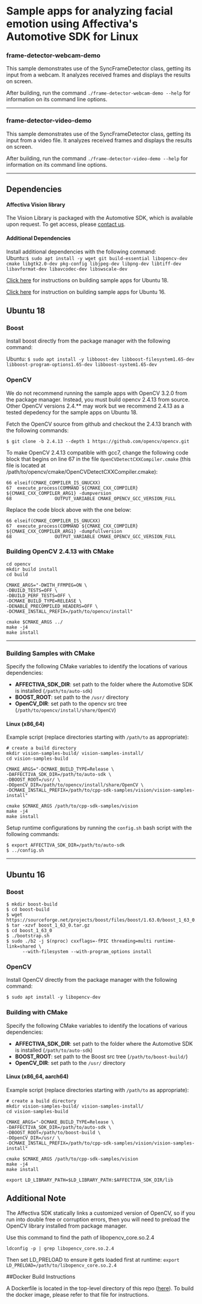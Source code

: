 # Sample apps for analyzing facial emotion using Affectiva's Automotive SDK for Linux
### frame-detector-webcam-demo

This sample demonstrates use of the SyncFrameDetector class, getting its input from a webcam. It analyzes received frames and displays the results on screen.

After building, run the command `./frame-detector-webcam-demo --help` for information on its command line options.

---

### frame-detector-video-demo

This sample demonstrates use of the SyncFrameDetector class, getting its input from a video file. It analyzes received frames and displays the results on screen.

After building, run the command `./frame-detector-video-demo --help` for information on its command line options.

---

## Dependencies

#### Affectiva Vision library

The Vision Library is packaged with the Automotive SDK, which is available upon request. To get access, please [contact us](https://auto.affectiva.com/).

#### Additional Dependencies

Install additional dependencies with the following command:  
Ubuntu:`$ sudo apt install -y wget git build-essential libopencv-dev cmake libgtk2.0-dev pkg-config libjpeg-dev libpng-dev libtiff-dev libavformat-dev libavcodec-dev libswscale-dev`  

[Click here](#ubuntu-18) for instructions on building sample apps for Ubuntu 18.

[Click here](#ubuntu-16) for instruction on building sample apps for Ubuntu 16. 

## Ubuntu 18  

### Boost
Install boost directly from the package manager with the following command:   

Ubuntu: `$ sudo apt install -y libboost-dev libboost-filesystem1.65-dev libboost-program-options1.65-dev libboost-system1.65-dev`

### OpenCV  
We do not recommend running the sample apps with OpenCV 3.2.0 from the package manager. Instead, you must build opencv 2.4.13 from source. Other OpenCV versions 2.4.** may work but we recommend 2.4.13 as a tested depedency for the sample apps on Ubuntu 18.

Fetch the OpenCV source from github and checkout the 2.4.13 branch with the following commands:

`$ git clone -b 2.4.13 --depth 1 https://github.com/opencv/opencv.git` <br/>

To make OpenCV 2.4.13 compatible with gcc7, change the following code block that begins on line 67 in the file `OpenCVDetectCXXCompiler.cmake` (this file is located at /path/to/opencv/cmake/OpenCVDetectCXXCompiler.cmake):   

```
66 elseif(CMAKE_COMPILER_IS_GNUCXX)
67  execute_process(COMMAND ${CMAKE_CXX_COMPILER} ${CMAKE_CXX_COMPILER_ARG1} -dumpversion
68                OUTPUT_VARIABLE CMAKE_OPENCV_GCC_VERSION_FULL

```

Replace the code block above with the one below:

```
66 elseif(CMAKE_COMPILER_IS_GNUCXX)
67  execute_process(COMMAND ${CMAKE_CXX_COMPILER} ${CMAKE_CXX_COMPILER_ARG1} -dumpfullversion
68                OUTPUT_VARIABLE CMAKE_OPENCV_GCC_VERSION_FULL

```


### Building OpenCV 2.4.13 with CMake

```
cd opencv
mkdir build install
cd build

CMAKE_ARGS="-DWITH_FFMPEG=ON \
-DBUILD_TESTS=OFF \ 
-DBUILD_PERF_TESTS=OFF \ 
-DCMAKE_BUILD_TYPE=RELEASE \ 
-DENABLE_PRECOMPILED_HEADERS=OFF \
-DCMAKE_INSTALL_PREFIX=/path/to/opencv/install"

cmake $CMAKE_ARGS ../
make -j4 
make install 
```
----
### Building Samples with CMake

Specify the following CMake variables to identify the locations of various dependencies:

- **AFFECTIVA_SDK_DIR**: set path to the folder where the Automotive SDK is installed (`/path/to/auto-sdk`)
- **BOOST_ROOT**: set path to the `/usr/` directory
- **OpenCV_DIR**: set path to the opencv src tree (`/path/to/opencv/install/share/OpenCV`)

#### Linux (x86_64)

Example script (replace directories starting with `/path/to` as appropriate):  
```
# create a build directory
mkdir vision-samples-build/ vision-samples-install/
cd vision-samples-build

CMAKE_ARGS="-DCMAKE_BUILD_TYPE=Release \
-DAFFECTIVA_SDK_DIR=/path/to/auto-sdk \
-DBOOST_ROOT=/usr/ \
-DOpenCV_DIR=/path/to/opencv/install/share/OpenCV \
-DCMAKE_INSTALL_PREFIX=/path/to/cpp-sdk-samples/vision/vision-samples-install"

cmake $CMAKE_ARGS /path/to/cpp-sdk-samples/vision 
make -j4
make install

```
Setup runtime configurations by running the `config.sh` bash script with the following commands:
```
$ export AFFECTIVA_SDK_DIR=/path/to/auto-sdk
$ ../config.sh

```

---

## Ubuntu 16

### Boost 
```
$ mkdir boost-build
$ cd boost-build
$ wget https://sourceforge.net/projects/boost/files/boost/1.63.0/boost_1_63_0.tar.gz
$ tar -xzvf boost_1_63_0.tar.gz
$ cd boost_1_63_0
$ ./bootstrap.sh
$ sudo ./b2 -j $(nproc) cxxflags=-fPIC threading=multi runtime-link=shared \
      --with-filesystem --with-program_options install
```

### OpenCV
Install OpenCV directly from the package manager with the following command:

`$ sudo apt install -y libopencv-dev`

### Building with CMake

Specify the following CMake variables to identify the locations of various dependencies:

- **AFFECTIVA_SDK_DIR**: set path to the folder where the Automotive SDK is installed (`/path/to/auto-sdk`)
- **BOOST_ROOT**: set path to the Boost src tree (`/path/to/boost-build/`)
- **OpenCV_DIR**: set path to the `/usr/` directory


#### Linux (x86_64, aarch64)

Example script (replace directories starting with `/path/to` as appropriate):
```
# create a build directory
mkdir vision-samples-build/ vision-samples-install/
cd vision-samples-build

CMAKE_ARGS="-DCMAKE_BUILD_TYPE=Release \
-DAFFECTIVA_SDK_DIR=/path/to/auto-sdk \
-DBOOST_ROOT=/path/to/boost-build \
-DOpenCV_DIR=/usr/ \
-DCMAKE_INSTALL_PREFIX=/path/to/cpp-sdk-samples/vision/vision-samples-install"

cmake $CMAKE_ARGS /path/to/cpp-sdk-samples/vision 
make -j4
make install

export LD_LIBRARY_PATH=$LD_LIBRARY_PATH:$AFFECTIVA_SDK_DIR/lib
```

## Additional Note

The Affectiva SDK statically links a customized version of OpenCV, so if you run into double free or corruption errors, then you will need to preload the OpenCV library installed from package manager.

Use this command to find the path of libopencv_core.so.2.4

`ldconfig -p | grep libopencv_core.so.2.4`

Then set LD_PRELOAD to ensure it gets loaded first at runtime:
`export LD_PRELOAD=/path/to/libopencv_core.so.2.4`


##Docker Build Instructions

A Dockerfile is located in the top-level directory of this repo ([here](../Dockerfile)). To build the docker image, please refer to that file for instructions.
